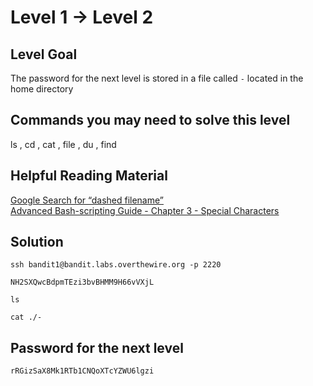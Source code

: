 # Level 1 → Level 2

## Level Goal
The password for the next level is stored in a file called `-` located in the home directory

## Commands you may need to solve this level
ls , cd , cat , file , du , find

## Helpful Reading Material
[Google Search for “dashed filename”](https://www.google.com/search?q=dashed+filename)<br />
[Advanced Bash-scripting Guide - Chapter 3 - Special Characters](http://tldp.org/LDP/abs/html/special-chars.html)

## Solution
```
ssh bandit1@bandit.labs.overthewire.org -p 2220
```
```
NH2SXQwcBdpmTEzi3bvBHMM9H66vVXjL
```
```
ls
```
```
cat ./-
```

## Password for the next level
```
rRGizSaX8Mk1RTb1CNQoXTcYZWU6lgzi
```
